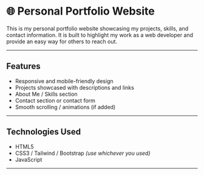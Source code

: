 # 🌐 Personal Portfolio Website

This is my personal portfolio website showcasing my projects, skills, and contact information. It is built to highlight my work as a web developer and provide an easy way for others to reach out.

---

##  Features
- Responsive and mobile-friendly design  
- Projects showcased with descriptions and links  
- About Me / Skills section  
- Contact section or contact form  
- Smooth scrolling / animations (if added)

---

##  Technologies Used
- HTML5  
- CSS3 / Tailwind / Bootstrap *(use whichever you used)*  
- JavaScript
  
---
